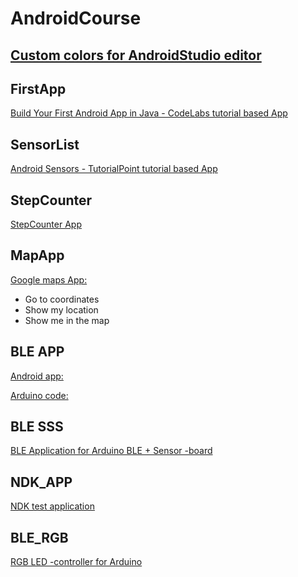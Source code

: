# AndroidCourse

## [Custom colors for AndroidStudio editor](https://github.com/AleksiMoilanen/AndroidCourse/tree/master/Android%20Studio%20settings)

## FirstApp
[Build Your First Android App in Java - CodeLabs tutorial based App](https://github.com/AleksiMoilanen/AndroidCourse/tree/master/FirstApp)

## SensorList
[Android Sensors - TutorialPoint tutorial based App](https://github.com/AleksiMoilanen/AndroidCourse/tree/master/SensorList)

## StepCounter
[StepCounter App](https://github.com/AleksiMoilanen/AndroidCourse/tree/master/StepCounter)

## MapApp
[Google maps App:](https://github.com/AleksiMoilanen/AndroidCourse/tree/master/MapApp) 
- Go to coordinates
- Show my location
- Show me in the map

## BLE APP
[Android app:](https://github.com/AleksiMoilanen/AndroidCourse/tree/master/BLE/BLE_android)

[Arduino code:](https://github.com/AleksiMoilanen/AndroidCourse/tree/master/BLE/BLE_arduino/BLE)

## BLE SSS
[BLE Application for Arduino BLE + Sensor -board](https://github.com/AleksiMoilanen/AndroidCourse/tree/master/BLE_SSS)

## NDK_APP
[NDK test application](https://github.com/AleksiMoilanen/AndroidCourse/tree/master/NDK_APP)

## BLE_RGB
[RGB LED -controller for Arduino](https://github.com/AleksiMoilanen/AndroidCourse/tree/master/BLE_RGB)
